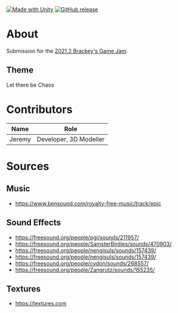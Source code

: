 [![Made with Unity](https://img.shields.io/badge/Made%20with-Unity-57b9d3.svg?style=flat&logo=unity)](https://unity3d.com)
[![GitHub release](https://img.shields.io/github/release/SkylaneGames/brackeys-6.svg?style=flat)](https://github.com/SkylaneGames/brackeys-6/releases)

# About
Submission for the [2021.2 Brackey's Game Jam](https://itch.io/jam/brackeys-6).


## Theme
Let there be Chaos

# Contributors
Name | Role
-|-
Jeremy | Developer, 3D Modeller

# Sources
## Music 
- https://www.bensound.com/royalty-free-music/track/epic
## Sound Effects
- https://freesound.org/people/pgi/sounds/211957/
- https://freesound.org/people/SamsterBirdies/sounds/470903/
- https://freesound.org/people/nengisuls/sounds/157439/
- https://freesound.org/people/nengisuls/sounds/157439/
- https://freesound.org/people/cydon/sounds/268557/
- https://freesound.org/people/Zangrutz/sounds/155235/

## Textures
- https://textures.com

